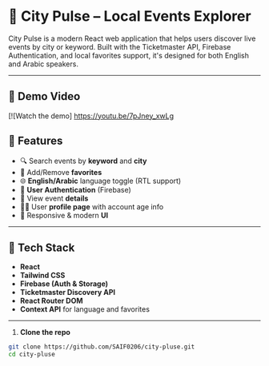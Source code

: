 # 🎉 City Pulse – Local Events Explorer

City Pulse is a modern React web application that helps users discover live events by city or keyword. Built with the Ticketmaster API, Firebase Authentication, and local favorites support, it's designed for both English and Arabic speakers.

---

## 🎥 Demo Video

[![Watch the demo] https://youtu.be/7pJney_xwLg

## 🌟 Features

- 🔍 Search events by **keyword** and **city**
- 💙 Add/Remove **favorites**
- 🌐 **English/Arabic** language toggle (RTL support)
- 🔐 **User Authentication** (Firebase)
- 📍 View event **details**
- 🧑‍💼 User **profile page** with account age info
- 🎨 Responsive & modern **UI**

---

## 🚀 Tech Stack

- **React**
- **Tailwind CSS**
- **Firebase (Auth & Storage)**
- **Ticketmaster Discovery API**
- **React Router DOM**
- **Context API** for language and favorites

---

1. **Clone the repo**

```bash
git clone https://github.com/SAIF0206/city-pluse.git
cd city-pluse
```
